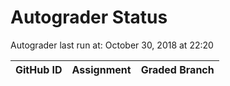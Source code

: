 # Autograder Status
Autograder last run at: October 30, 2018 at 22:20

| GitHub ID | Assignment | Graded Branch |
|-----------|------------|---------------|
